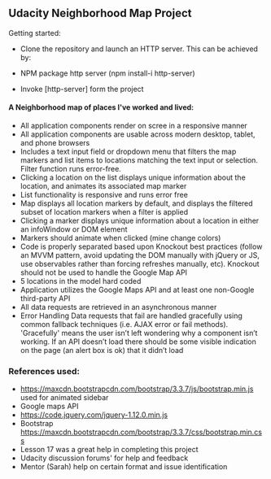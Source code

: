 ## Udacity Neighborhood Map Project

Getting started:
* Clone the repository and launch an HTTP server. This can be achieved by:

* NPM package http server (npm install-i http-server)
* Invoke [http-server] form the project

#### A Neighborhood map of places I've worked and lived:
* All application components render on scree in a responsive manner
* All application components are usable across modern desktop, tablet, and phone browsers
* Includes a text input field or dropdown menu that filters the map markers and list items to locations matching the text input or selection. Filter function runs error-free.
* Clicking a location on the list displays unique information about the location, and animates its associated map marker
* List functionality is responsive and runs error free
* Map displays all location markers by default, and displays the filtered subset of location markers when a filter is applied
* Clicking a marker displays unique information about a location in either an infoWindow or DOM element
* Markers should animate when clicked (mine change colors)
* Code is properly separated based upon Knockout best practices (follow an MVVM pattern, avoid updating the DOM manually with jQuery or JS, use observables rather than forcing refreshes manually, etc). Knockout should not be used to handle the Google Map API
* 5 locations in the model hard coded
* Application utilizes the Google Maps API and at least one non-Google third-party API
* All data requests are retrieved in an asynchronous manner
* Error Handling
Data requests that fail are handled gracefully using common fallback techniques (i.e. AJAX error or fail methods). 'Gracefully' means the user isn’t left wondering why a component isn’t working. If an API doesn’t load there should be some visible indication on the page (an alert box is ok) that it didn’t load



### References used:
* https://maxcdn.bootstrapcdn.com/bootstrap/3.3.7/js/bootstrap.min.js used for animated sidebar
* Google maps API
* https://code.jquery.com/jquery-1.12.0.min.js
* Bootstrap https://maxcdn.bootstrapcdn.com/bootstrap/3.3.7/css/bootstrap.min.css
* Lesson 17 was a great help in completing this project
* Udacity discussion forums' for help and feedback
* Mentor (Sarah) help on certain format and issue identification
